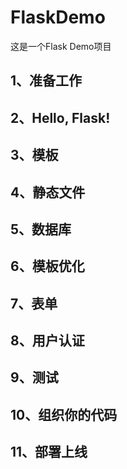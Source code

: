 # FlaskDemo
这是一个Flask Demo项目
## 1、准备工作
## 2、Hello, Flask!
## 3、模板
## 4、静态文件
## 5、数据库
## 6、模板优化
## 7、表单
## 8、用户认证
## 9、测试
## 10、组织你的代码
## 11、部署上线
